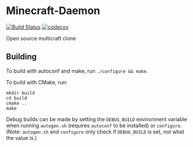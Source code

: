 # Minecraft-Daemon

[![Build Status](https://treeman.nesbitt.rocks/jenkins/job/Minecraft-Daemon/job/master/badge/icon)](https://treeman.nesbitt.rocks/jenkins/job/Minecraft-Daemon/job/master/)
[![codecov](https://codecov.io/gh/neboman11/Minecraft-Daemon/branch/master/graph/badge.svg?token=RHufYVW2ii)](https://codecov.io/gh/neboman11/Minecraft-Daemon)

 Open source multicraft clone

## Building

To build with autoconf and make, run `./configure && make`.

To build with CMake, run:

```(sh)
mkdir build
cd build
cmake ..
make
```

Debug builds can be made by setting the `DEBUG_BUILD` environment variable when running `autogen.sh` (requires `autoconf` to be installed) or `configure`.
(Note: `autogen.sh` and `configure` only check if `DEBUG_BUILD` is set, not what the value is.)
